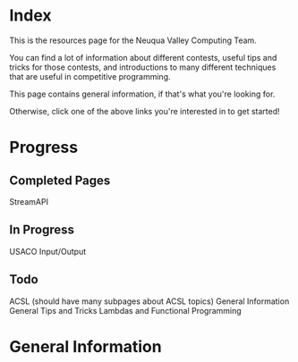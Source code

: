 # Index

This is the resources page for the Neuqua Valley Computing Team.

You can find a lot of information about different contests, useful tips and tricks for those contests, and introductions
to many different techniques that are useful in competitive programming.

This page contains general information, if that's what you're looking for.

Otherwise, click one of the above links you're interested in to get started!

# Progress
## Completed Pages
StreamAPI

## In Progress
USACO
Input/Output

## Todo
ACSL (should have many subpages about ACSL topics)
General Information
General Tips and Tricks
Lambdas and Functional Programming

# General Information

